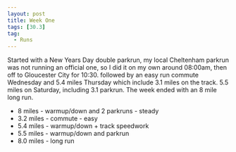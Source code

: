 ```yaml
---
layout: post
title: Week One
tags: [30.3]
tag:
  - Runs
---
```


Started with a New Years Day double parkrun, my local Cheltenham parkrun was not running an official one, so I did it on my own around 08:00am, then off to Gloucester City for 10:30. followed by an easy run commute Wednesday and 5.4 miles Thursday which include 3.1 miles on the track. 5.5 miles on Saturday, including 3.1 parkrun. The week ended with an 8 mile long run.
 
* 8 miles - warmup/down and 2 parkruns - steady
* 3.2 miles - commute - easy
* 5.4 miles - warmup/down + track speedwork
* 5.5 miles - warmup/down and parkrun
* 8.0 miles - long run
